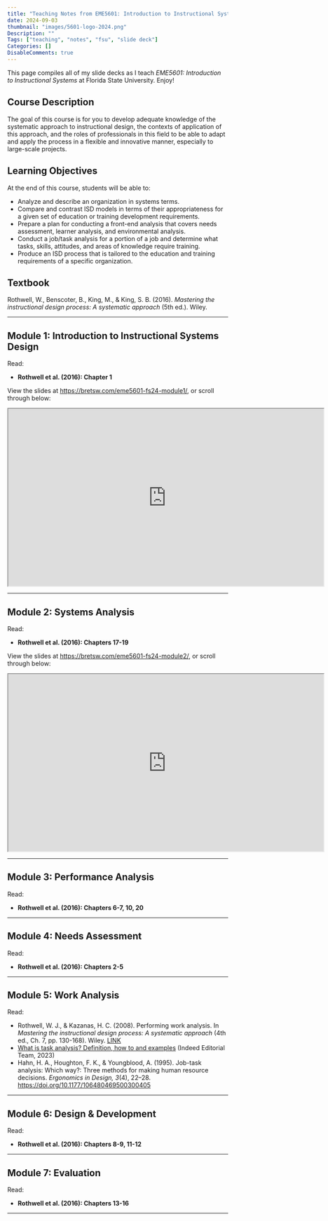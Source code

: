 ```yaml
---
title: "Teaching Notes from EME5601: Introduction to Instructional Systems (Fall 2024)"
date: 2024-09-03
thumbnail: "images/5601-logo-2024.png"
Description: ""
Tags: ["teaching", "notes", "fsu", "slide deck"]
Categories: []
DisableComments: true
---
```


This page compiles all of my slide decks as I teach *EME5601: Introduction to Instructional Systems* at Florida State University. Enjoy!

## Course Description

The goal of this course is for you to develop adequate knowledge of the systematic approach to instructional design, the contexts of application of this approach, and the roles of professionals in this field to be able to adapt and apply the process in a flexible and innovative manner, especially to large-scale projects.

## Learning Objectives

At the end of this course, students will be able to:

- Analyze and describe an organization in systems terms.
- Compare and contrast ISD models in terms of their appropriateness for a given set of education or training development requirements.
- Prepare a plan for conducting a front-end analysis that covers needs assessment, learner analysis, and environmental analysis.
- Conduct a job/task analysis for a portion of a job and determine what tasks, skills, attitudes, and areas of knowledge require training.
- Produce an ISD process that is tailored to the education and training requirements of a specific organization.

## Textbook

Rothwell, W., Benscoter, B., King, M., & King, S. B. (2016). *Mastering the instructional design process: A systematic approach* (5th ed.). Wiley.

---

## Module 1: Introduction to Instructional Systems Design

Read:

- **Rothwell et al. (2016): Chapter 1**

View the slides at https://bretsw.com/eme5601-fs24-module1/, or scroll through below:

<iframe id="Module 1 Slide Deck" 
  title="Module 1 Slide Deck" 
  src="https://bretsw.com/eme5601-fs24-module1/" 
  width="720" 
  height="405">
</iframe>

---

## Module 2: Systems Analysis

Read:

- **Rothwell et al. (2016): Chapters 17-19**

View the slides at https://bretsw.com/eme5601-fs24-module2/, or scroll through below:

<iframe id="Module 2 Slide Deck" 
  title="Module 2 Slide Deck" 
  src="https://bretsw.com/eme5601-fs24-module2/" 
  width="720" 
  height="405">
</iframe>

---

## Module 3: Performance Analysis

Read:

- **Rothwell et al. (2016): Chapters 6-7, 10, 20**



---

## Module 4: Needs Assessment

Read:

- **Rothwell et al. (2016): Chapters 2-5**



---

## Module 5: Work Analysis

Read:

- Rothwell, W. J., & Kazanas,  H. C. (2008). Performing work analysis. In *Mastering the instructional design process: A systematic approach* (4th ed., Ch. 7, pp. 130-168). Wiley. [LINK](https://www.wiley.com/en-us/Mastering+the+Instructional+Design+Process:+A+Systematic+Approach,+4th+Edition-p-9780787996468)
- [What is task analysis? Definition, how to and examples](https://www.indeed.com/career-advice/career-development/task-analysis) (Indeed Editorial Team, 2023) 
- Hahn, H. A., Houghton, F. K., & Youngblood, A. (1995). Job-task analysis: Which way?: Three methods for making human resource decisions. *Ergonomics in Design, 3*(4), 22–28. https://doi.org/10.1177/106480469500300405



---

## Module 6: Design & Development

Read:

- **Rothwell et al. (2016): Chapters 8-9, 11-12**



---

## Module 7: Evaluation

Read:

- **Rothwell et al. (2016): Chapters 13-16**



---
